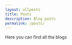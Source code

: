 ```yaml
---
layout: allposts
title: Posts
description: Blog posts
permalink: /posts/
---
```

Here you can find all the blogs
